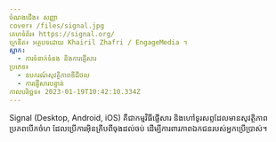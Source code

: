 ```yaml
---
ចំណងជើង៖ សញ្ញា
cover៖ /files/signal.jpg
គេហទំព័រ៖ https://signal.org/
ក្រេឌីត៖ អត្ថបទដោយ Khairil Zhafri / EngageMedia ។
ស្លាក:
  - ការទំនាក់ទំនង និងការផ្ញើសារ
ប្រភេទ៖
  - ឧបករណ៍សុវត្ថិភាពឌីជីថល
  - ការផ្ញើសារបន្ទាន់
កាលបរិច្ឆេទ៖ 2023-01-19T10:42:10.334Z
---
```

Signal (Desktop, Android, iOS) គឺជាកម្មវិធីផ្ញើសារ និងហៅទូរសព្ទដែលមានសុវត្ថិភាពប្រភពបើកចំហ ដែលប្រើការអ៊ិនគ្រីបពីចុងដល់ចប់ ដើម្បីការពារភាពឯកជនរបស់អ្នកប្រើប្រាស់។